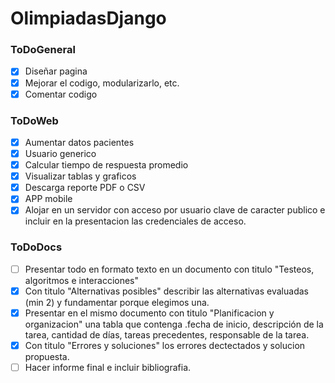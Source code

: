 # OlimpiadasDjango

### ToDoGeneral
- [x] Diseñar pagina
- [x] Mejorar el codigo, modularizarlo, etc.
- [x] Comentar codigo
    
### ToDoWeb
- [x] Aumentar datos pacientes
- [x] Usuario generico
- [x] Calcular tiempo de respuesta promedio 
- [x] Visualizar tablas y graficos
- [x] Descarga reporte PDF o CSV
- [x] APP mobile
- [x] Alojar en un servidor con acceso por usuario clave de caracter publico e incluir en la presentacion las credenciales de acceso.

### ToDoDocs
- [ ] Presentar todo en formato texto en un documento con titulo "Testeos, algoritmos e interacciones"
- [x] Con titulo "Alternativas posibles" describir las alternativas evaluadas (min 2) y fundamentar porque elegimos una.
- [x] Presentar en el mismo documento con titulo "Planificacion y organizacion" una tabla que contenga .fecha de inicio, descripción de la tarea, cantidad de días, tareas precedentes, responsable de la tarea.
- [x] Con titulo "Errores y soluciones" los errores dectectados y solucion propuesta.
- [ ] Hacer informe final e incluir bibliografia.
